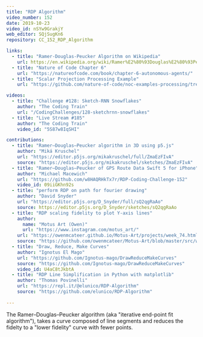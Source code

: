 ```yaml
---
title: "RDP Algorithm"
video_number: 152
date: 2019-10-23
video_id: nSYw9GrakjY
web_editor: SQjSugKn6
repository: CC_152_RDP_Algorithm

links:
  - title: "Ramer-Douglas-Peucker Algorithm on Wikipedia"
    url: https://en.wikipedia.org/wiki/Ramer%E2%80%93Douglas%E2%80%93Peucker_algorithm
  - title: "Nature of Code Chapter 6"
    url: "https://natureofcode.com/book/chapter-6-autonomous-agents/"
  - title: "Scalar Projection Processing Example"
    url: "https://github.com/nature-of-code/noc-examples-processing/tree/master/chp06_agents/SimpleScalarProjection"

videos:
  - title: "Challenge #128: Sketch-RNN Snowflakes"
    author: "The Coding Train"
    url: "/CodingChallenges/128-sketchrnn-snowflakes"
  - title: "Live Stream #185"
    author: "The Coding Train"
    video_id: "5S87w8IqSHI"

contributions:
  - title: "Ramer–Douglas–Peucker algorithm in 3D using p5.js"
    author: "Miká Kruschel"
    url: "https://editor.p5js.org/mikakruschel/full/ZmaEzFIvA"
    source: "https://editor.p5js.org/mikakruschel/sketches/ZmaEzFIvA"
  - title: "Ramer–Douglas–Peucker of GPS Route Data Swift 5 for iPhone"
    author: "Michael Macewich"
    url: "https://github.com/w8HAQRHkTx7r/RDP-Coding-Challenge-152"
    video_id: 09iiGKhn92s
  - title: "perform RDP on path for fourier drawing"
    author: "David Snyder"
    url: "https://editor.p5js.org/D_Snyder/full/sQ2qgRaAo"
    source: https://editor.p5js.org/D_Snyder/sketches/sQ2qgRaAo
  - title: "RDP scaling fidelity to plot Y-axis lines"
    author:
      name: "Motus Art (Owen)"
      url: "https://www.instagram.com/motus_art/"
    url: "https://owenmcateer.github.io/Motus-Art/projects/week_74.html"
    source: "https://github.com/owenmcateer/Motus-Art/blob/master/src/week_74/main.js"
  - title: "Draw, Reduce, Make Curves"
    author: "Ignotus El Mago"
    url: "https://github.com/Ignotus-mago/DrawReduceMakeCurves"
    source: "https://github.com/Ignotus-mago/DrawReduceMakeCurves"
    video_id: U4aC8tJkbtA
  - title: "RDP Line Simplification in Python with matplotlib"
    author: "Thomas Povinelli"
    url: "https://repl.it/@elunico/RDP-Algorithm"
    source: "https://github.com/elunico/RDP-Algorithm"
    
---
```


The Ramer–Douglas–Peucker algorithm (aka "iterative end-point fit algorithm"), takes a curve composed of line segments and reduces the fidelty to a "lower fidelity" curve with fewer points.

